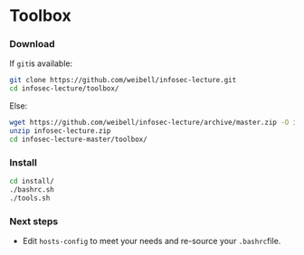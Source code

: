 # Toolbox

### Download

If `git`is available:

```bash
git clone https://github.com/weibell/infosec-lecture.git
cd infosec-lecture/toolbox/
```

Else:

```bash
wget https://github.com/weibell/infosec-lecture/archive/master.zip -O infosec-lecture.zip
unzip infosec-lecture.zip
cd infosec-lecture-master/toolbox/
```

### Install

```bash
cd install/
./bashrc.sh
./tools.sh
```

### Next steps

* Edit `hosts-config` to meet your needs and re-source your `.bashrc`file.

